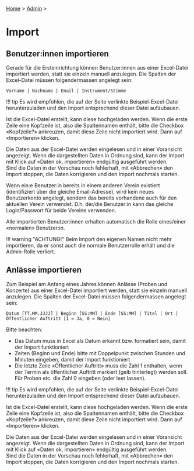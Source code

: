 [Home](/) > [Admin](/admin) >

# Import

## Benutzer:innen importieren

Gerade für die Ersteinrichtung können Benutzer:innen aus einer Excel-Datei importiert werden, statt sie einzeln manuell anzulegen.
Die Spalten der Excel-Datei müssen folgendermassen angelegt sein:
```
Vorname | Nachname | Email | Instrument/Stimme
```

!!! tip
    Es wird empfohlen, die auf der Seite verlinkte Beispiel-Excel-Datei herunterzuladen und den Import entsprechend dieser Datei aufzubauen.

Ist die Excel-Datei erstellt, kann diese hochgeladen werden. Wenn die erste Zeile eine Kopfzeile ist, also die Spaltennamen enthält, bitte die Checkbox «Kopfzeile?» ankreuzen, damit diese Zeile nicht importiert wird. Dann auf «Importieren» klicken.

Die Daten aus der Excel-Datei werden eingelesen und in einer Voransicht angezeigt. Wenn die dargestellten Daten in Ordnung sind, kann der Import mit Klick auf «Daten ok, importieren» endgültig ausgeführt werden.  
Sind die Daten in der Vorschau noch fehlerhaft, mit «Abbrechen» den Import stoppen, die Daten korrigieren und den Import nochmals starten.

Wenn ein:e Benutzer:in bereits in einem anderen Verein existiert (identifiziert über die gleiche Email-Adresse), wird kein neues Benutzerkonto angelegt, sondern das bereits vorhandene auch für den aktuellen Verein verwendet. D.h. der/die Benutzer:in kann das gleiche Login/Passwort für beide Vereine verwenden.

Alle importierten Benutzer:innen erhalten automatisch die Rolle eines/einer «normalen» Benutzer:in.

!!! warning "ACHTUNG!"
    Beim Import den eigenen Namen nicht mehr importieren, da er sonst auch die normale Benutzerrolle erhält und die Admin-Rolle verliert.

## Anlässe importieren

Zum Beispiel am Anfang eines Jahres können Anlässe (Proben und Konzerte) aus einer Excel-Datei importiert werden, statt sie einzeln manuell anzulegen.
Die Spalten der Excel-Datei müssen folgendermassen angelegt sein:
```
Datum [TT.MM.JJJJ] | Beginn [SS:MM] | Ende [SS:MM] | Titel | Ort | Öffentlicher Auftritt [1 = Ja, 0 = Nein]
```
Bitte beachten:

- Das Datum muss in Excel als Datum erkannt bzw. formatiert sein, damit der Import funktioniert
- Zeiten (Beginn und Ende) bitte mit Doppelpunkt zwischen Stunden und Minuten eingeben, damit der Import funktioniert
- Die letzte Zeile «Öffentlicher Auftritt» muss die Zahl 1 enthalten, wenn der Termin als öffentlicher Auftritt markiert (gelb hinterlegt) werden soll. Für Proben etc. die Zahl 0 eingeben (oder leer lassen).

!!! tip
    Es wird empfohlen, die auf der Seite verlinkte Beispiel-Excel-Datei herunterzuladen und den Import entsprechend dieser Datei aufzubauen.


Ist die Excel-Datei erstellt, kann diese hochgeladen werden. Wenn die erste Zeile eine Kopfzeile ist, also die Spaltennamen enthält, bitte die Checkbox «Kopfzeile?» ankreuzen, damit diese Zeile nicht importiert wird. Dann auf «Importieren» klicken.

Die Daten aus der Excel-Datei werden eingelesen und in einer Voransicht angezeigt. Wenn die dargestellten Daten in Ordnung sind, kann der Import mit Klick auf «Daten ok, importieren» endgültig ausgeführt werden.  
Sind die Daten in der Vorschau noch fehlerhaft, mit «Abbrechen» den Import stoppen, die Daten korrigieren und den Import nochmals starten.